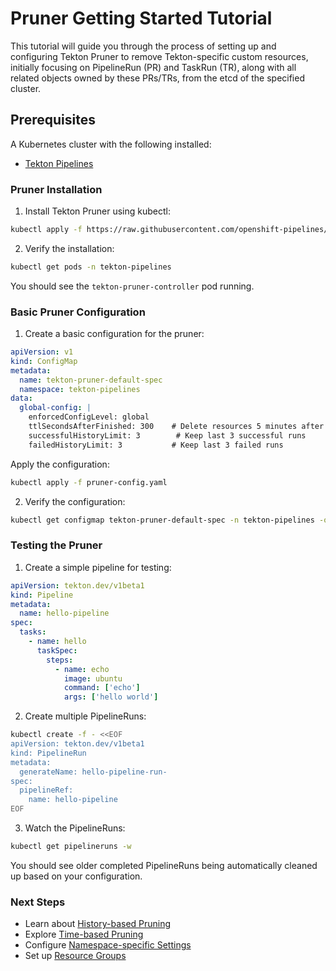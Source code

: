 <!--
---
linkTitle: "Tutorial: Getting Started"
weight: 100
---
-->

# Pruner Getting Started Tutorial

This tutorial will guide you through the process of setting up and configuring Tekton Pruner to remove Tekton-specific custom resources, initially focusing on PipelineRun (PR) and TaskRun (TR), along with all related objects owned by these PRs/TRs, from the etcd of the specified cluster.

## Prerequisites

A Kubernetes cluster with the following installed:

* [Tekton Pipelines](https://github.com/tektoncd/pipeline/blob/main/docs/install.md)

### Pruner Installation

1. Install Tekton Pruner using kubectl:

```bash
kubectl apply -f https://raw.githubusercontent.com/openshift-pipelines/tektoncd-pruner/main/release.yaml
```

2. Verify the installation:

```bash
kubectl get pods -n tekton-pipelines
```

You should see the `tekton-pruner-controller` pod running.

### Basic Pruner Configuration

1. Create a basic configuration for the pruner:

```yaml
apiVersion: v1
kind: ConfigMap
metadata:
  name: tekton-pruner-default-spec
  namespace: tekton-pipelines
data:
  global-config: |
    enforcedConfigLevel: global
    ttlSecondsAfterFinished: 300    # Delete resources 5 minutes after completion
    successfulHistoryLimit: 3        # Keep last 3 successful runs
    failedHistoryLimit: 3           # Keep last 3 failed runs
```

Apply the configuration:

```bash
kubectl apply -f pruner-config.yaml
```

2. Verify the configuration:

```bash
kubectl get configmap tekton-pruner-default-spec -n tekton-pipelines -o yaml
```

### Testing the Pruner

1. Create a simple pipeline for testing:

```yaml
apiVersion: tekton.dev/v1beta1
kind: Pipeline
metadata:
  name: hello-pipeline
spec:
  tasks:
    - name: hello
      taskSpec:
        steps:
          - name: echo
            image: ubuntu
            command: ['echo']
            args: ['hello world']
```

2. Create multiple PipelineRuns:

```bash
kubectl create -f - <<EOF
apiVersion: tekton.dev/v1beta1
kind: PipelineRun
metadata:
  generateName: hello-pipeline-run-
spec:
  pipelineRef:
    name: hello-pipeline
EOF
```

3. Watch the PipelineRuns:

```bash
kubectl get pipelineruns -w
```

You should see older completed PipelineRuns being automatically cleaned up based on your configuration.

### Next Steps

- Learn about [History-based Pruning](./history-based-pruning.md)
- Explore [Time-based Pruning](./time-based-pruning.md)
- Configure [Namespace-specific Settings](./namespace-configuration.md)
- Set up [Resource Groups](./resource-groups.md)

